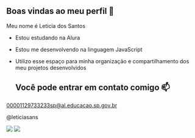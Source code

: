 ## Boas vindas ao meu perfil 💙

Meu nome é Leticia dos Santos

- Estou estudando na Alura
- Estou me desenvolvendo na linguagem JavaScript
- Utilizo esse espaço para minha organização e compartilhamento dos meu projetos desenvolvidos

  ## Você pode entrar em contato comigo 📫

00001129733233sp@al.educacao.sp.gov.br

@leticiasans

![](https://tenor.com/bu2mS.gif)
![](https://tenor.com/p6Y4yPxKOCr.gif)


